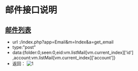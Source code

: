 # 邮件接口说明
[邮件列表]()
---
+ url :/index.php?app=Email&m=Index&a=get_email
+ type:"post"
+ data:{folder:0,seen:0,eid:vm.listMail[vm.current_index]['id'] ,account:vm.listMail[vm.current_index]['account']}
+ 返回：
![1](http://192.168.1.240/uploads/ranmufei/apps/47a463c624/1.jpg)
